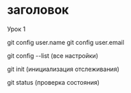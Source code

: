 # заголовок

Урок 1

git config user.name
git config user.email

git config --list (все настройки)

git init (инициализация отслеживания)

git status (проверка состояния)